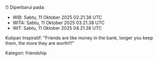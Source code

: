 ⏰ Diperbarui pada:
- WIB: Sabtu, 11 Oktober 2025 02.21.38 UTC
- WITA: Sabtu, 11 Oktober 2025 03.21.38 UTC
- WIT: Sabtu, 11 Oktober 2025 04.21.38 UTC

Kutipan Inspiratif:
"Friends are like money in the bank, longer you keep them, the more they are worth!!!"


Kategori: friendship

